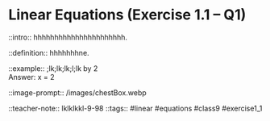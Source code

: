 # Linear Equations (Exercise 1.1 – Q1)

::intro::
hhhhhhhhhhhhhhhhhhhhhh.

::definition::
hhhhhhhne.

::example::
;lk;lk;lk;l;lk by 2  
Answer: x = 2

::image-prompt::
/images/chestBox.webp

::teacher-note::
lklklkkl-9-98
::tags::
#linear #equations #class9 #exercise1_1
